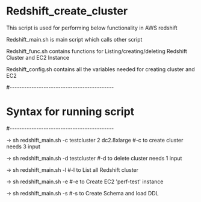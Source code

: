 # Redshift_create_cluster
This script is used for performing below functionality in AWS redshift

Redshift_main.sh is main script which calls other script

Redshift_func.sh contains functions for Listing/creating/deleting Redshift Cluster and EC2 Instance

Redshift_config.sh contains all the variables needed for creating cluster and EC2

#-------------------------------------------
# Syntax for running script
#-------------------------------------------

-> sh redshift_main.sh -c testcluster 2 dc2.8xlarge #-c to create cluster needs 3 input <Clustername> <NumOfNode> <NodeType>

-> sh redshift_main.sh -d testcluster               #-d to delete cluster needs 1 input <Clustername>

-> sh redshift_main.sh -l                           #-l to List all Redshift cluster

-> sh redshift_main.sh -e                           #-e to Create EC2 'perf-test' instance

-> sh redshift_main.sh -s                           #-s to Create Schema and load DDL

